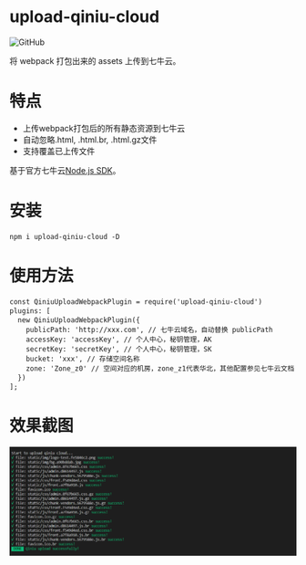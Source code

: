 # upload-qiniu-cloud
![GitHub](https://img.shields.io/github/license/tcly861204/qiniu-upload-webpack-plugin?style=plastic)


将 webpack 打包出来的 assets 上传到七牛云。

# 特点

+ 上传webpack打包后的所有静态资源到七牛云
+ 自动忽略.html, .html.br, .html.gz文件
+ 支持覆盖已上传文件

基于官方七牛云[Node.js SDK](https://developer.qiniu.com/kodo/sdk/1289/nodejs)。



# 安装
```
npm i upload-qiniu-cloud -D
```


# 使用方法

```
const QiniuUploadWebpackPlugin = require('upload-qiniu-cloud')
plugins: [
  new QiniuUploadWebpackPlugin({
    publicPath: 'http://xxx.com', // 七牛云域名，自动替换 publicPath
    accessKey: 'accessKey', // 个人中心，秘钥管理，AK
    secretKey: 'secretKey', // 个人中心，秘钥管理，SK
    bucket: 'xxx', // 存储空间名称
    zone: 'Zone_z0' // 空间对应的机房，zone_z1代表华北，其他配置参见七牛云文档
  })
];

```

# 效果截图

![示例](./example/quniuupload.example.png)